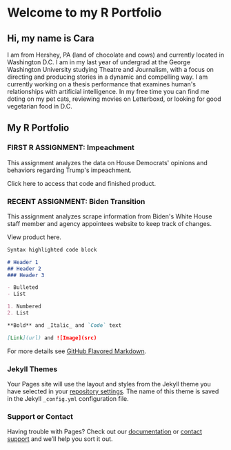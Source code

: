 # Welcome to my R Portfolio

## Hi, my name is Cara

I am from Hershey, PA (land of chocolate and cows) and currently located in Washington D.C. I am in my last year of undergrad at the George Washington University studying Theatre and Journalism, with a focus on directing and producing stories in a dynamic and compelling way. I am currently working on a thesis performance that examines human's relationships with artificial intelligence. In my free time you can find me doting on my pet cats, reviewing movies on Letterboxd, or looking for good vegetarian food in D.C. 

## My R Portfolio 


### FIRST R ASSIGNMENT: Impeachment

This assignment analyzes the data on House Democrats' opinions and behaviors regarding Trump's impeachment.

Click here to access that code and finished product.

### RECENT ASSIGNMENT: Biden Transition

This assignment analyzes scrape information from Biden's White House staff member and agency appointees website to keep track of changes. 

View product here.



```markdown
Syntax highlighted code block

# Header 1
## Header 2
### Header 3

- Bulleted
- List

1. Numbered
2. List

**Bold** and _Italic_ and `Code` text

[Link](url) and ![Image](src)
```

For more details see [GitHub Flavored Markdown](https://guides.github.com/features/mastering-markdown/).

### Jekyll Themes

Your Pages site will use the layout and styles from the Jekyll theme you have selected in your [repository settings](https://github.com/cmcerlean1/cmcerlean1.github.io/settings). The name of this theme is saved in the Jekyll `_config.yml` configuration file.

### Support or Contact

Having trouble with Pages? Check out our [documentation](https://docs.github.com/categories/github-pages-basics/) or [contact support](https://github.com/contact) and we’ll help you sort it out.

